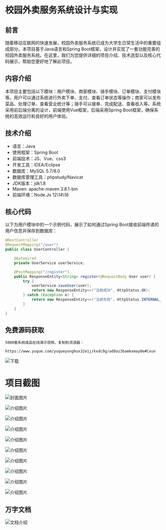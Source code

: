 # 校园外卖服务系统设计与实现

## 前言

随着移动互联网的快速发展，校园外卖服务系统已成为大学生日常生活中的重要组成部分。本项目基于Java语言和Spring Boot框架，设计并实现了一套功能完善的校园外卖服务系统。在这里，我们为您提供详细的项目介绍、技术选型以及核心代码展示，帮助您更好地了解此项目。

## 内容介绍

本项目主要包括以下模块：用户模块、商家模块、骑手模块、订单模块、支付模块等。用户可以通过系统进行外卖下单、支付、查看订单状态等操作；商家可以发布菜品、处理订单、查看营业统计等；骑手可以接单、完成配送、查看收入等。系统采用前后端分离的设计，前端使用Vue框架，后端采用Spring Boot框架，确保系统的高效运行和良好的用户体验。

## 技术介绍

- 语言：Java
- 使用框架：Spring Boot
- 前端技术：JS、Vue、css3
- 开发工具：IDEA/Eclipse
- 数据库：MySQL 5.7/8.0
- 数据库管理工具：phpstudy/Navicat
- JDK版本：jdk1.8
- Maven: apache-maven 3.8.1-bin
- 前端环境：Node.Js 12\14\16

## 核心代码

以下为用户模块中的一个示例代码，展示了如何通过Spring Boot接收前端传递的用户信息并保存到数据库：

```java
@RestController
@RequestMapping("/user")
public class UserController {

    @Autowired
    private UserService userService;

    @PostMapping("/register")
    public ResponseEntity<String> register(@RequestBody User user) {
        try {
            userService.saveUser(user);
            return new ResponseEntity<>("注册成功", HttpStatus.OK);
        } catch (Exception e) {
            return new ResponseEntity<>("注册失败", HttpStatus.INTERNAL_SERVER_ERROR);
        }
    }
}
```

## 免费源码获取

```
5000套系统成品在线演示视频，复制到流浪器： 
```
```
https://www.yuque.com/yuqueyonghux32e1j/kxdc9g/ad8oz3bamkxmay0e#Cxun
```
![下载](https://img12.360buyimg.com/ddimg/jfs/t1/339687/11/1349/28408/68ad865fF412d7877/adaa650483a100f2.jpg)

# 项目截图

![封面图片](https://img12.360buyimg.com/ddimg/jfs/t1/319748/29/24898/151483/689df922F44e155f1/25fe184175e066e1.jpg)

![介绍图片](https://img10.360buyimg.com/ddimg/jfs/t1/323944/1/4548/94197/689df903Fc0430bef/1f1a2386f1d10303.jpg)

![介绍图片](https://img12.360buyimg.com/ddimg/jfs/t1/326264/37/4559/68083/689df903F8a83954a/86dbb85ef31dfa93.jpg)

![介绍图片](https://img12.360buyimg.com/ddimg/jfs/t1/308825/7/26595/43493/689df905F02ff63cb/134771171e6cdde5.jpg)

![介绍图片](https://img12.360buyimg.com/ddimg/jfs/t1/309953/32/23643/47372/689df905F1c3c9ad6/3a7d24530ed5a09a.jpg)

![介绍图片](https://img11.360buyimg.com/ddimg/jfs/t1/291843/8/18692/126298/689df906Ff625bfc9/dfc334c366d648e1.jpg)

![介绍图片](https://img12.360buyimg.com/ddimg/jfs/t1/287090/29/24218/46948/689df906Fd91150d9/8f53820fa0e61444.jpg)

![介绍图片](https://img14.360buyimg.com/ddimg/jfs/t1/311046/30/26284/51787/689df907Fbd509322/fd1c09fedb56dc4c.jpg)

![介绍图片](https://img11.360buyimg.com/ddimg/jfs/t1/319667/25/25350/60205/689df907F733a3997/5bda9b463f02163b.jpg)

![介绍图片](https://img13.360buyimg.com/ddimg/jfs/t1/325931/34/4588/55385/689df908F1ae410cf/78d2edffc901d9f8.jpg)


## 万字文档
![文档介绍](https://img14.360buyimg.com/ddimg/jfs/t1/338393/1/3576/156947/68b1ad0cF74dc525c/ff9cd6c574295685.jpg)
